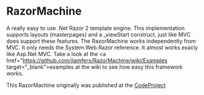 RazorMachine
============

A really easy to use .Net Razor 2 template engine. This implementation supports layouts (masterpages) and a _viewStart construct, just like MVC does support these features. The RazorMachine works independently from MVC. It only needs the System.Web.Razor reference. It almost works exacly like Asp.Net MVC. Take a look at the <a href="https://github.com/jlamfers/RazorMachine/wiki/Examples target="_blank">examples at the wiki</a> to see how easy this framework works.

This RazorMachine originally was published at the <a href="http://www.codeproject.com/Articles/423141/Razor-2-0-template-engine-supporting-layouts" target="_blank">CodeProject</a>